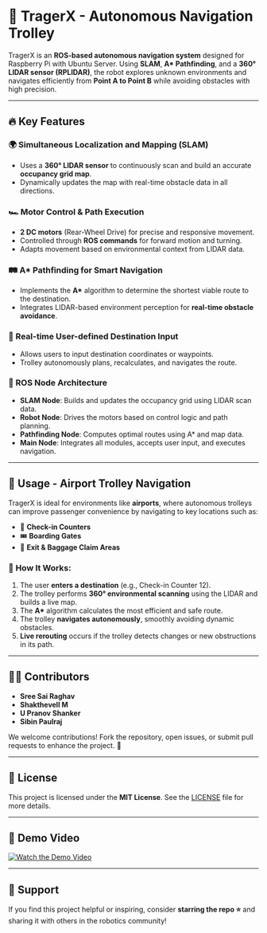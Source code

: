 # 🚀 TragerX - Autonomous Navigation Trolley

TragerX is an **ROS-based autonomous navigation system** designed for Raspberry Pi with Ubuntu Server. Using **SLAM**, **A\* Pathfinding**, and a **360° LIDAR sensor (RPLIDAR)**, the robot explores unknown environments and navigates efficiently from **Point A to Point B** while avoiding obstacles with high precision.

---

## 🔥 Key Features

### 🌍 Simultaneous Localization and Mapping (SLAM)
- Uses a **360° LIDAR sensor** to continuously scan and build an accurate **occupancy grid map**.
- Dynamically updates the map with real-time obstacle data in all directions.

### 🏎️ Motor Control & Path Execution
- **2 DC motors** (Rear-Wheel Drive) for precise and responsive movement.
- Controlled through **ROS commands** for forward motion and turning.
- Adapts movement based on environmental context from LIDAR data.

### 🛤️ A* Pathfinding for Smart Navigation
- Implements the **A\*** algorithm to determine the shortest viable route to the destination.
- Integrates LIDAR-based environment perception for **real-time obstacle avoidance**.

### 🎯 Real-time User-defined Destination Input
- Allows users to input destination coordinates or waypoints.
- Trolley autonomously plans, recalculates, and navigates the route.

### 🔗 ROS Node Architecture
- **SLAM Node**: Builds and updates the occupancy grid using LIDAR scan data.
- **Robot Node**: Drives the motors based on control logic and path planning.
- **Pathfinding Node**: Computes optimal routes using A* and map data.
- **Main Node**: Integrates all modules, accepts user input, and executes navigation.

---

## 📌 Usage - Airport Trolley Navigation

TragerX is ideal for environments like **airports**, where autonomous trolleys can improve passenger convenience by navigating to key locations such as:

- 🛄 **Check-in Counters**
- 🎟 **Boarding Gates**
- 🚪 **Exit & Baggage Claim Areas**

### 🚶 How It Works:
1. The user **enters a destination** (e.g., Check-in Counter 12).
2. The trolley performs **360° environmental scanning** using the LIDAR and builds a live map.
3. The **A\*** algorithm calculates the most efficient and safe route.
4. The trolley **navigates autonomously**, smoothly avoiding dynamic obstacles.
5. **Live rerouting** occurs if the trolley detects changes or new obstructions in its path.

---

## 👨‍💻 Contributors

- **Sree Sai Raghav**  
- **Shakthevell M**  
- **U Pranov Shanker**  
- **Sibin Paulraj**

We welcome contributions! Fork the repository, open issues, or submit pull requests to enhance the project. 🚀

---

## 📜 License

This project is licensed under the **MIT License**. See the [LICENSE](LICENSE) file for more details.

---

## 🎥 Demo Video

[![Watch the Demo Video](https://drive.google.com/uc?id=1zD2VkdZcTOZjkl9Ch24ykw5aXjkH-O67)](https://drive.google.com/file/d/1zD2VkdZcTOZjkl9Ch24ykw5aXjkH-O67/view?usp=sharing)

---

## 🌟 Support

If you find this project helpful or inspiring, consider **starring the repo ⭐** and sharing it with others in the robotics community!
